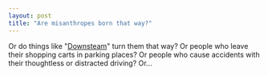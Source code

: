 ```yaml
---
layout: post
title: "Are misanthropes born that way?"
---
```




Or do things like "<a href="http://www.wordsoup.com/word/archives/001503.html">Downsteam</a>" turn them that way? Or people who leave their shopping carts in parking places? Or people who cause accidents with their thoughtless or distracted driving? Or...


